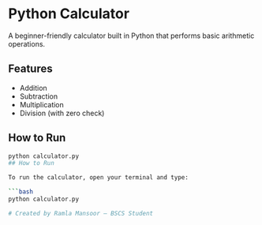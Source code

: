 # Python Calculator

A beginner-friendly calculator built in Python that performs basic arithmetic operations.

## Features
- Addition
- Subtraction
- Multiplication
- Division (with zero check)

## How to Run
```bash
python calculator.py
## How to Run

To run the calculator, open your terminal and type:

```bash
python calculator.py

# Created by Ramla Mansoor – BSCS Student
